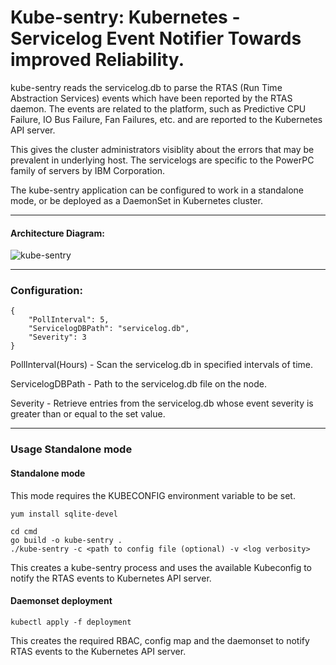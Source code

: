 # Kube-sentry: Kubernetes - Servicelog Event Notifier Towards improved Reliability.

kube-sentry reads the servicelog.db to parse the RTAS (Run Time Abstraction Services) events which have been reported by the RTAS daemon. The events are related to the platform, such as Predictive CPU Failure, IO Bus Failure, Fan Failures, etc. and are reported to the Kubernetes API server. 

This gives the cluster administrators visiblity about the errors that may be prevalent in underlying host. The servicelogs are specific to the PowerPC family of servers by IBM Corporation. 

The kube-sentry application can be configured to work in a standalone mode, or be deployed as a DaemonSet in Kubernetes cluster.

---
#### Architecture Diagram:

![kube-sentry](https://github.com/kishen-v/kube-rtas/assets/110517346/5c7b6dce-c0e1-4468-b1be-35516e3c6e72)

---
### Configuration:

```
{
    "PollInterval": 5,
    "ServicelogDBPath": "servicelog.db",
    "Severity": 3
}
```

PollInterval(Hours) - Scan the servicelog.db in specified intervals of time.

ServicelogDBPath - Path to the servicelog.db file on the node.

Severity - Retrieve entries from the servicelog.db whose event severity is greater than or equal to the set value.

---

### Usage Standalone mode
#### Standalone mode

This mode requires the KUBECONFIG environment variable to be set.

```
yum install sqlite-devel

cd cmd
go build -o kube-sentry .
./kube-sentry -c <path to config file (optional) -v <log verbosity>
```

This creates a kube-sentry process and uses the available Kubeconfig to notify the RTAS events to Kubernetes API server.

#### Daemonset deployment
` kubectl apply -f deployment `

This creates the required RBAC, config map and the daemonset to notify RTAS events to the Kubernetes API server.
